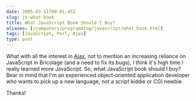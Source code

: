 ```yaml
--- 
date: 2005-03-11T00:01:45Z
slug: js-what-book
title: What JavaScript Book Should I Buy?
aliases: [/computers/programming/javascript/what_book.html]
tags: [JavaScript, Perl, Ajax]
type: post
---
```


What with all the interest in [Ajax], not to mention an increasing reliance on
JavaScript in Bricolage (and a need to fix its bugs), I think it's high time I
really learned more JavaScript. So, what JavaScript book should I buy? Bear in
mind that I'm an experienced object-oriented application developer who wants to
pick up a new language, not a script kiddie or CGI newbie.

Thanks!

  [Ajax]: https://web.archive.org/web/20050401061247/http://www.adaptivepath.com/publications/essays/archives/000385.php
    "Adaptive Path has your Ajax porn right here!"
